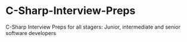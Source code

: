 # C-Sharp-Interview-Preps
C-Sharp Interview Preps for all stagers: Junior, intermediate and senior software developers
